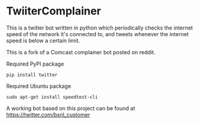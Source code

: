 # TwiiterComplainer
This is a twitter bot written in python which periodically checks the internet speed of the network it's connected to, and tweets whenever the internet speed is below a certain limit.

This is a fork of a Comcast complainer bot posted on reddit.

Required PyPI package
```
pip install twitter
```


Required Ubuntu package
```
sudo apt-get install speedtest-cli
```

A working bot based on this project can be found at https://twitter.com/bsnl_customer
